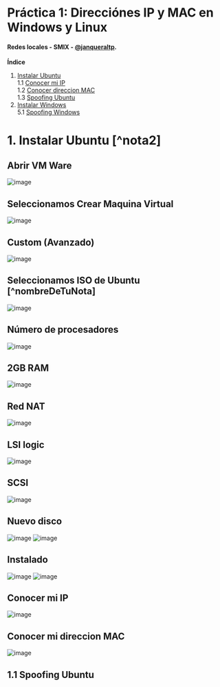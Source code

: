 # Práctica 1: Direcciónes IP y MAC en Windows y Linux
#### Redes locales - SMIX - [@janqueraltp](https://github.com/janqueraltp).

**Índice**
1. [Instalar Ubuntu](#id1)  
1.1 [Conocer mi IP](#id2)  
1.2 [Conocer direccion MAC](#id3)  
1.3 [Spoofing Ubuntu](#id4)  
4. [Instalar Windows](#id5)  
5.1 [Spoofing Windows](#id6)  

<div id='id1' />

# 1. Instalar Ubuntu [^nota2]
[^nota1]: V-16.04.2

## Abrir VM Ware
![image](https://user-images.githubusercontent.com/116662838/215844099-cbb00f1c-34ac-408f-98e1-4d6b58ebdb6b.png)
## Seleccionamos Crear Maquina Virtual
![image](https://user-images.githubusercontent.com/116662838/215844260-ec9ae651-b23c-427a-a508-f857dcf10591.png)
## Custom (Avanzado)
![image](https://user-images.githubusercontent.com/116662838/215844291-fa3f67e1-fa21-4bc2-b3fa-f1830aa57838.png)
## Seleccionamos ISO de Ubuntu [^nombreDeTuNota]
![image](https://user-images.githubusercontent.com/116662838/215844368-946dfc13-999c-4562-a37c-cee02660b261.png)
## Número de procesadores
![image](https://user-images.githubusercontent.com/116662838/215844774-a94a1f2f-856b-40bf-a852-d0d9738a4067.png)
## 2GB RAM
![image](https://user-images.githubusercontent.com/116662838/215844802-10a25d97-f513-4a22-b7a8-5177dc5f95fa.png)
## Red NAT
![image](https://user-images.githubusercontent.com/116662838/215844829-d82a52fb-b2a3-485d-90dc-30a8d09a4598.png)
## LSI logic
![image](https://user-images.githubusercontent.com/116662838/215844854-d7a1aa19-2465-44b6-a4ef-84f002fd4833.png)
## SCSI
![image](https://user-images.githubusercontent.com/116662838/215844885-16add5d6-efa3-492d-ace0-635449c250b6.png)
## Nuevo disco
![image](https://user-images.githubusercontent.com/116662838/215844902-880d9391-9cbb-4655-852c-261f50e1468f.png)
![image](https://user-images.githubusercontent.com/116662838/215844955-36227e13-bc24-402a-9b4f-d125bac1ab8e.png)
## Instalado
![image](https://user-images.githubusercontent.com/116662838/215845340-ea4bede9-7f60-4e9f-b2d1-94171983fa96.png)
![image](https://user-images.githubusercontent.com/116662838/215848843-0a5a1708-7729-4377-877e-e5f6f526a2ed.png)

<div id='id2' />

## Conocer mi IP
![image](https://user-images.githubusercontent.com/116662838/215849402-d3e6192c-110c-440a-b103-2c2d036ff0ca.png)

<div id='id3' />

## Conocer mi direccion MAC
![image](https://user-images.githubusercontent.com/116662838/215849855-43a2babd-523e-47d3-ae60-5118511f9f01.png)


<div id='id4' />

## 1.1 Spoofing Ubuntu
